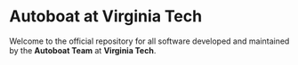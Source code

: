 # Autoboat at Virginia Tech

Welcome to the official repository for all software developed and maintained by the **Autoboat Team** at **Virginia Tech**.
